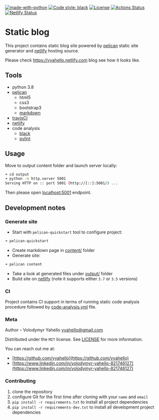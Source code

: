 [![made-with-python](https://img.shields.io/badge/Made%20with-Python-1f425f.svg)](https://www.python.org/)
[![Code style: black](https://img.shields.io/badge/code%20style-black-000000.svg)](https://github.com/psf/black)
[![License](https://img.shields.io/badge/license-MIT-green.svg)](LICENSE.md)
[![Actions Status](https://github.com/vyahello/static-blog/workflows/Code%20analysis/badge.svg)](https://github.com/vyahello/static-blog/actions)
[![Netlify Status](https://api.netlify.com/api/v1/badges/12678110-3433-4e2b-b92b-7a2ed3f9dd63/deploy-status)](https://app.netlify.com/sites/vyahello/deploys)

# Static blog

This project contains static blog site powered by [pelican](https://github.com/getpelican/pelican) static site generator
and [netlify](https://www.netlify.com) hosting source.

Please check https://vyahello.netlify.com blog see how it looks like.

## Tools
- python 3.8
- [pelican](https://github.com/getpelican/pelican)
  - html5
  - css3
  - bootstrap3
  - [markdown](https://pypi.org/project/Markdown)
- [travisCI](https://travis-ci.org/)
- [netlify](https://www.netlify.com/)
- code analysis
  - [black](https://black.readthedocs.io/en/stable/)
  - [pylint](https://www.pylint.org/)

## Usage

Move to output content folder and launch server locally:
```bash
➜ cd output
➜ python -m http.server 5001
Serving HTTP on :: port 5001 (http://[::]:5001/) ...
```
Then please open [localhost:5001](http://localhost:5001) endpoint.

## Development notes

### Generate site

- Start with `pelican-quickstart` tool to configure project:
```bash
➜ pelican-quickstart
```
- Create markdown page in [content/](content/) folder
- Generate site:
```bash
➜ pelican content
```
- Take a look at generated files under [output/](output/) folder
- Build site on [netlify](https://www.netlify.com) (note it supports either `3.7` or `3.5` versions)

### CI

Project contains CI support in terms of running static code analysis procedure followed by [code-analysis.yml](.github/workflows/code-analysis.yml) file.

### Meta

Author – Volodymyr Yahello vyahello@gmail.com

Distributed under the `MIT` license. See [LICENSE](LICENSE.md) for more information.

You can reach out me at:
* [https://github.com/vyahello](https://github.com/vyahello)
* [https://www.linkedin.com/in/volodymyr-yahello-821746127](https://www.linkedin.com/in/volodymyr-yahello-821746127)

### Contributing
1. clone the repository
2. configure Git for the first time after cloning with your `name` and `email`
3. `pip install -r requirements.txt` to install all project dependencies
3. `pip install -r requirements-dev.txt` to install all development project dependencies